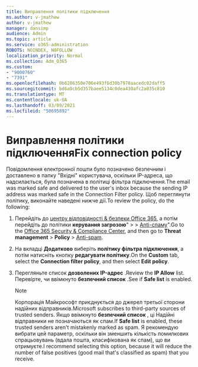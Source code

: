 ```yaml
---
title: Виправлення політики підключення
ms.author: v-jmathew
author: v-jmathew
manager: dansimp
audience: Admin
ms.topic: article
ms.service: o365-administration
ROBOTS: NOINDEX, NOFOLLOW
localization_priority: Normal
ms.collection: Adm_O365
ms.custom:
- "9000760"
- "7391"
ms.openlocfilehash: 0b6286350e706e493f6d30b7978aacedc02daff5
ms.sourcegitcommit: bd6a9cb5d357baee5134c0dea430afc2a035c810
ms.translationtype: MT
ms.contentlocale: uk-UA
ms.lasthandoff: 03/09/2021
ms.locfileid: "50695892"
---
```

# <a name="fix-connection-policy"></a><span data-ttu-id="bc93b-102">Виправлення політики підключення</span><span class="sxs-lookup"><span data-stu-id="bc93b-102">Fix connection policy</span></span>

<span data-ttu-id="bc93b-103">Повідомлення електронної пошти було позначено безпечним і доставлено в папку "Вхідні" користувача, оскільки IP-адреса, що надсилається, була позначена в політиці фільтра підключення.</span><span class="sxs-lookup"><span data-stu-id="bc93b-103">The email was marked safe and delivered to the user's inbox because the sending IP address was marked safe in the Connection Filter policy.</span></span> <span data-ttu-id="bc93b-104">Щоб переглянути політику, виконайте наведені нижче дії.</span><span class="sxs-lookup"><span data-stu-id="bc93b-104">To review the policy, do the following:</span></span>

1. <span data-ttu-id="bc93b-105">Перейдіть до [центру відповідності & безпеки Office 365](https://go.microsoft.com/fwlink/p/?linkid=2077143), а потім перейдіть до політики **керування загрозою**"  >    >  [Anti-спаму](https://go.microsoft.com/fwlink/?linkid=2101518)".</span><span class="sxs-lookup"><span data-stu-id="bc93b-105">Go to the [Office 365 Security & Compliance Center](https://go.microsoft.com/fwlink/p/?linkid=2077143), and then go to **Threat management** > **Policy** > [Anti-spam](https://go.microsoft.com/fwlink/?linkid=2101518).</span></span>
2. <span data-ttu-id="bc93b-106">На вкладці **Додатково** виберіть **політику фільтра підключення**, а потім натисніть кнопку **редагувати політику**.</span><span class="sxs-lookup"><span data-stu-id="bc93b-106">On the **Custom** tab, select the **Connection filter policy**, and then select **Edit policy**.</span></span>
3. <span data-ttu-id="bc93b-107">Перегляньте список **дозволених IP-адрес** .</span><span class="sxs-lookup"><span data-stu-id="bc93b-107">Review the **IP Allow** list.</span></span> <span data-ttu-id="bc93b-108">Перевірте, чи ввімкнуто **безпечний список** .</span><span class="sxs-lookup"><span data-stu-id="bc93b-108">See if **Safe list** is enabled.</span></span>

    > [!NOTE]
    > <span data-ttu-id="bc93b-109">Корпорація Майкрософт приєднується до джерел третьої сторони надійних відправників.</span><span class="sxs-lookup"><span data-stu-id="bc93b-109">Microsoft subscribes to third-party sources of trusted senders.</span></span> <span data-ttu-id="bc93b-110">Якщо ввімкнуто **безпечний список** , ці Надійні відправники не позначаються як спам.</span><span class="sxs-lookup"><span data-stu-id="bc93b-110">If **Safe list** is enabled, these trusted senders aren't mistakenly marked as spam.</span></span> <span data-ttu-id="bc93b-111">Я рекомендую вибрати цей параметр, оскільки він зменшить кількість помилкових спрацьовувань (вдала пошта, класифікована як спам), що ви отримуєте.</span><span class="sxs-lookup"><span data-stu-id="bc93b-111">I recommend selecting this option, because it will reduce the number of false positives (good mail that's classified as spam) that you receive.</span></span>
